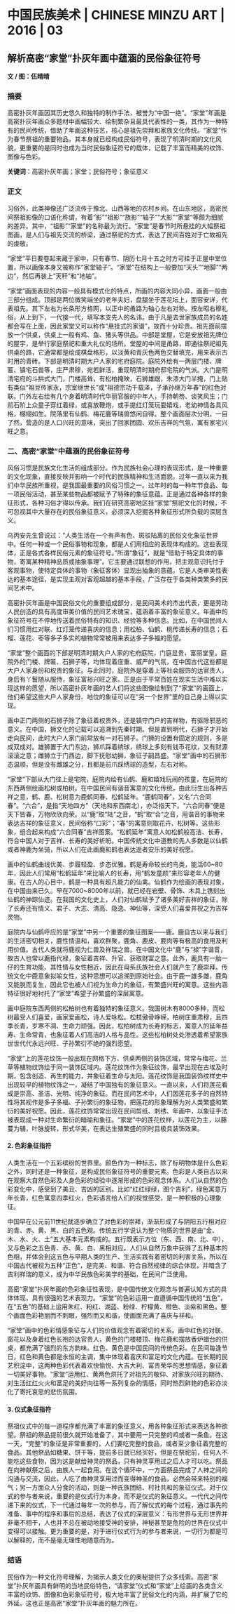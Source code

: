 # 中国民族美术 | CHINESE MINZU ART | 2016 | 03

## 解析高密“家堂”扑灰年画中蕴涵的民俗象征符号

**文 / 图：伍晴晴**

### 摘要
高密扑灰年画因其历史悠久和独特的制作手法，被誉为“中国一绝”。“家堂”年画是高密扑灰年画众多题材中画幅较大、绘制繁杂且最具代表性的一类，其作为一种特有的民间传统，借助了年画这种技艺，核心是祖先崇拜和家族文化传统。“家堂”作为春节祭祖的重要物品，其本身就已经构成民俗符号，表现了明清时期的文化风貌，更重要的是同时也成为当时民俗象征符号的载体，记载了丰富而精美的纹饰、图像与色彩。

**关键词**：高密扑灰年画；家堂；民俗符号；象征意义

### 正文
习俗外，此类神像还广泛流传于豫北、山西等地的农村乡间。在山东地区，高密民间祭祖影像的口语化称谓，有着“影”“祖影”“族影”“轴子”“大影”“家堂”等颇为细腻的差异。其中，“祖影”“家堂”的名称最为流行。“家堂”是春节时所悬挂的大幅祭祖图画，是人们与祖先交流的桥梁，通过祭祀的方式，表达了民间百姓对于亡故祖先的虔敬。

“家堂”平日要卷起来藏于家中，只有春节、阴历七月十五之时方可挂于正屋中堂位置，所以画像本身又被称作“家堂轴子”。“家堂”在结构上一般要加“天头”“地脚”“两边”，然后再装上“天秆”和“地轴”。

“家堂”画面表现的内容一般具有模式化的特点，所画的内容大同小异，画面一般由三部分组成。顶部是两位微笑端坐的老年夫妇，盘腿坐于莲花坛上，面容安详，代表祖先。其下左右为长条形方格网，以正中的甬路为轴心左右对称。按左昭右穆礼俗，从上到下，一代接一代，填写本支先人的名讳。由于凡是去世家族成员的名姓都会写在上面，因此家堂又可以称作“悬挂式的家谱”，故而十分珍贵。祖先面前摆放一个供桌，供桌上一般有鸡、鱼、猪头等供品。中部是堂屋，它是安放祖先牌位的屋宇，是举行家庭祭祀和重大礼仪的场所。堂屋的中间是甬路，即通往祭祀祖先供桌的路，它通常都是绘成棋盘格形，以淡黄和青灰色两色交替填充，用来表示古时用的青砖。下部是明清时期大户人家的宅府庭院。庭院外绘有一两层门楼、牌匾、镇宅石兽等，庄严肃穆，宛若鲜活，重现明清时期府邸宅院的气派。大门是明清宅府的斗拱式大门，门楼高耸，有松柏掩映，石狮雄踞，朱漆大门半掩，门上贴有类似“祖豆传家永，宗室继世长”或“祖德宗功千载泽，子承孙继万年春”的红色对联。门外左右绘有几个身着明清时代华丽官服的中年人，手持朝笏、谈笑风生；门前石阶上众童子穿红着绿，或喜放鞭炮，或手提红灯笼玩耍嬉戏，老幼神情各具风格，栩栩如生。院落里有仙鹤、梅花鹿等瑞兽悠闲自得。整个画面层次分明，一目了然，营造的是人口兴旺的意味，突出了回家团圆、欢乐吉祥的气氛，寓有家宅兴旺之意。

### 二、高密“家堂”中蕴涵的民俗象征符号
风俗习惯是民族文化生活的组成部分。作为民族社会心理的表现形式，是一种重要的文化现象，直接反映并影响一个时代的民族精神和生活面貌。过年一直以来为我们中华民族所重视，是我国最重要的风俗习惯之一。过年时的每一种年节食品、每一项民俗活动，甚至某些物品都被赋予了特殊的象征意蕴。正是通过各种各样的象征形式，各种习俗才得以传承。我们在研究高密地区挂“家堂”祭祀文化的时候，不可忽视其中大量存在的民俗象征意义，必须深入挖掘各种象征形式所负载的深层含义。

乌丙安先生曾说过：“人类生活在一个有声有色、斑驳陆离的民俗文化象征世界中。任何一种或一个民俗事物和现象，都是人们用相应的表现体构成的。这些表现体，正是各式各样民俗元素的象征符号。”所谓“象征”，就是“借助于特定具体的事物，寄寓某种精神品质或抽象事理”。它主要通过联想的作用，把主观意识托付于客观事物，使特定具体的事物（象征客体）显现出抽象的意蕴。它是人类审美性表达的基本途径，是实现主观对客观超越的基本手段，广泛存在于各类种类繁多的民间艺术中。

高密扑灰年画是中国民俗文化的重要组成部分，是民间美术的杰出代表，更是劳动人民创造的具有高度审美价值的民间艺术瑰宝，蕴涵着丰富的象征意义。年画中的象征符号在不停地传送着民俗特有的知识、经验等多种信息。比如，在中国民间人们习惯用红对联、红灯笼传递喜庆的信息；用松柏、仙鹤、桃传递长寿的信息；石榴、莲花、枣等多子多实的植物常常被用来表达多子多福的愿望。

“家堂”整个画面的下部是明清时期大户人家的宅府庭院，门庭显贵，富丽堂皇。庭院外的门楼、牌匾、石狮子等，均体现着庄重、威严的气氛，在中国古代这些都是大户人家身份和权贵的象征。与此同时，庭院外是穿着上等社会服饰的达官贵人，身后有丫鬟随从服侍，象征富裕兴旺之家。正是由于平常百姓在现实生活中难以实现这样的愿望，所以高密扑灰年画的艺人们将这些图像绘制到了“家堂”的画面上，他们希望这些大户人家身份、地位的象征可以在“另一个世界”里的自己身上得以实现。

画中正门两侧的石狮子除了象征着权贵外，还是镇守门户的吉祥物，有驱除邪恶的意义。在中国，狮文化的记载可以追溯到先秦时期。但是直到明代，石狮子才开始走向民间，此时大户人家门前常放有一对石狮子。门狮的设置有固定的规则，多是成双成对。雄狮置于大门东边，狮爪踩着绣球，绣球上多刻有钱币花纹，又有财源滚滚之意；雌狮立于门西边，脚下抚慰幼狮，象征子嗣昌盛。“家堂”画中的石狮形态温顺，但是没有雌雄之分，且都是前爪踩绣球的造型，左右对称。

“家堂”下部从大门往上是宅院，庭院内绘有仙鹤、鹿和嬉戏玩闹的孩童，在庭院的东西两侧绘画松树或柏树。在中国民间有谐音寓意的文化传统，由此衍生出各种吉祥之意，鹤、鹿、松树意为鹿鹤同春、松鹤延年。“鹿鹤同春”，又名“六合同春”。“六合”，是指“天地四方”（天地和东西南北），亦泛指天下。“六合同春”便是天下皆春，万物欣欣向荣。以“鹿”取“陆”之音，“鹤”取“合”之音，用谐音的事物来表达吉祥的象征意义，民间俗称“口彩”；“春”的寓意则取花卉、松树等。这些形象，组合起来构成“六合同春”吉祥图案。“松鹤延年”寓意人如松鹤般高洁、长寿，符合中国人对于吉祥、长寿的美好祈盼。中国传统文化中道教的先人多数是以仙鹤或者神鹿为坐骑，所以人们在此画鹿和鹤也表达逝者安乐的美好祝愿。

画中的仙鹤曲线优美、步履轻盈、步态优雅。鹤是寿命较长的鸟类，能活60~80年，因此人们常用“松鹤延年”来比喻人的长寿，用“鹤发童颜”来形容老年人的健康。在古人的心目中，鹤是一种具有超凡能力的仙禽。仙鹤作为绘画的表现对象，在中国由来已久。早在7000~8000年以前，就已经在岩壁、骨饰、木具上镌刻出仙鹤的神踪仙迹。在我国的文化史上，人们对仙鹤赋予了诸多美好吉祥的象征，除了长寿还有情义、君子、大志、清高、隐逸、神仙等，深受人们喜爱并祝之为吉祥灵物。

庭院内与仙鹤呼应的是“家堂”中另一个重要的象征图案——鹿。鹿自古以来与我们的生活密切相关，鹿性情温和，喜欢群聚，鹿角、鹿皮、鹿肉等有极高的食用及利用价值。古代人类就将鹿视为仁兽及祥瑞之兽。在中国文化中“鹿”与“禄”字谐音，故古人也常以鹿指代禄，象征着吉祥、升官、获取财富之意。此外，鹿具有一胎一仔的生育功能、其性情与女性相近，因此在母系氏族社会人们就产生了鹿崇拜。传统文化中鹿意象拟喻女性，这种思想可以追溯到原始社会。由于鹿一雄多雌，鹿角又能脱而复生，因此它也被人们视为生命力的象征，有繁盛兴旺的寓意。这些内涵特征很好地衬托了“家堂”希望子孙繁盛的深层寓意。

画中庭院东西两侧的松柏树也有着独特的象征意义。我国树木有8000多种，而松树最受人们喜爱，画家爱画松，诗人爱咏松。松枝傲骨峥嵘，柏树庄重肃穆，且四季长青，岁寒不凋、生命力顽强。因此，松柏树成为长寿的标志，寓意人的延年益寿、生命常青，也象征着人们高洁的人格与品性。这些松柏树处处渗透着希望家族世世代代永远兴旺、子孙繁衍不绝的强烈愿望。

“家堂”上的莲花纹饰一般出现在网格下方、供桌两侧的装饰区域，常常与梅花、兰草等植物纹饰绘于同一装饰区域内。莲花纹饰作为象征纹饰，最早出现在古埃及时期，包含创造、再生的能力，并象征着生命与太阳。莲花纹饰是我国装饰纹样史中出现较早的植物纹饰之一，凝结了中国独有的象征意义。一直以来，人们将莲花看成是崇高、圣洁、光明、纯净的象征。而在民间艺术中，人们因莲花多子的自然特性将其视作是多子多福、子孙繁衍的象征物，把莲花的形象理解为对人类繁盛和繁衍的美好祝愿。因此，莲花纹饰常常出现在民间剪纸、刺绣、年画中，以象征手法被表现成一种对生命繁衍的暗喻和象征。“家堂”中的莲花纹样，以莲花为主，以藤蔓为辅，叶脉旋转，形式华美，在表达生殖繁盛的同时且极具装饰效果。

#### 2. 色彩象征指符
人类生活在一个五彩缤纷的世界里。颜色作为一种标志，除了标明物体是什么色彩之外，同时还是一种象征，是构成民俗象征符号的重要元素。色彩是人类自古以来在观察大自然色彩及人身色彩的经验中逐渐形成的色彩观念体系。人们从自然的色彩变化中，感受到了美丑、吉凶的区别。比如“红红绿绿，图个吉利”，绿色寓意万年长青，红色寓意四季红火，色彩语言给人们的视觉感受，是一种积极的心理象征。

中国早在公元前11世纪就逐步确立了对色彩的崇拜，渐渐形成了与阴阳五行相对应的青、赤、黄、黑、白的五色观。传统五行学说认为整个物质的世界是由“金、木、水、火、土”五大基本元素构成的。五行既表示方位（东、西、南、北、中），又与色彩之五色青、赤、黄、白、黑相对应。人们从自然万象中获得了五种基本的色相，并体会到这五色与早期人类的生产、生活实践有着密切的利害关系，所以在中国古代被视为五种“正色”，是完美、和谐、符合自然规律的综合体现，并暗含了吉利祥瑞的意义，成为中华民族色彩美学的基础，在民间广泛使用。

高密“家堂”扑灰年画的色彩象征性表现，是中国传统文化观念与普遍认知方式的具体体现，具有很强的艺术表现力。“家堂”的色彩运用一直遵循中国传统的“五色”，在“五色”的基础上运用朱红、粉红、湖蓝、粉绿、柠檬黄、橙色、淡紫和黑色。整个画面色彩艳丽而不刺眼，强烈而又和谐，使画面充满了喜庆与祥和。

“家堂”画中的色彩情感象征与人们的价值观念有着密切的关系。画中红色的对联、窗花以及身着红色长袍的达官贵人，黄色的门楼楼顶、梅花鹿和摆放香炉蜡台的供桌，都充满了强烈的东方韵味。红色、黄色是中国民间的传统色彩。在民间每逢节日，红色和黄色都是永恒的主调，集中体现着喜庆和富足的文化内蕴。在长期的民艺积淀中，这两种色彩代表着欢快愉悦、大吉大利、富贵荣华的思想情感，象征着一切美好事物。“家堂”运用红、黄两色烘托了对祖先的敬仰、对家族兴旺的期待、对生活红红火火和富足的美好向往等一系列复杂的情感，同时热烈鲜艳的色彩亦淡化了寄托哀思的悲伤氛围。

#### 3. 仪式象征指符
祭祖仪式中的每一道程序都充满了丰富的象征意义，用各种象征形式来表达各种欲望。祭祖的祭品提前很久就开始准备了，其中要用一只完整的鸡或者一条鱼。在这一天，“完整”的象征是非常重要的，人们要吃完整的食品，或者至少象征着完整的食品。其他祭品如糖果、饼干等，提前多日就已经买好，但是在祭祀前，任何人不能吃这些食物，因为这是献给神灵的祭品，只有神灵享用过之后人才可以吃。祭品在向神献祭之后，由族人一起食用。在这个循环中，一方面祭品完成了人神之间的沟通与交流，因此，人吃了由神灵享用过而变得神圣的食品，必然会带来特别的福气；另一方面众人分食的活动，则是一种氏族团结、村社共和的象征仪式。对于仪式的参与者来说，重要的是仪式行为本身，而不是仪式的象征意义。一代代之间传递下来的仪式，下一代通过每年一次的参与，而了解仪式的每个过程，通过事先的准备、事中的程序和事后的总结，表达了仪式的深层意义：有形世界与无形世界并非毫不相干，人也并不总在被动地接受神的安排，神秘甚至是危险的世界在仪式中变得可以接触。更为重要的是，对于进行仪式行为的参与者来说，一切行为都是可以解释的，而不是毫无理性地随意而为。

### 结语
民俗作为一种文化符号理解，为揭示人类文化的奥秘提供了众多线索。高密“家堂”扑灰年画具有鲜明的当地民俗特色，“请家堂”仪式和“家堂”上绘画的各类含义丰富的纹饰、图像和色彩象征符号，极大地丰富了民俗文化的内涵，并扩展了它的外延。这也正是高密“家堂”扑灰年画的魅力所在。